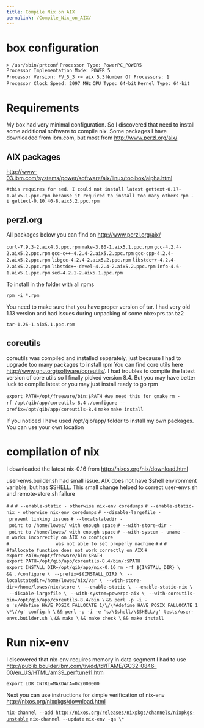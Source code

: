 ```yaml
---
title: Compile Nix on AIX
permalink: /Compile_Nix_on_AIX/
---
```


box configuration
=================

`> /usr/sbin/prtconf`
`Processor Type: PowerPC_POWER5`
`Processor Implementation Mode: POWER 5`
`Processor Version: PV_5_3 <= aix 5.3`
`Number Of Processors: 1`
`Processor Clock Speed: 2097 MHz`
`CPU Type: 64-bit`
`Kernel Type: 64-bit`

Requirements
============

My box had very minimal configuration. So I discovered that need to install some additional software to compile nix. Some packages I have downloaded from ibm.com, but most from <http://www.perzl.org/aix/>

AIX packages
------------

<http://www-03.ibm.com/systems/power/software/aix/linux/toolbox/alpha.html>

`#this requires for sed. I could not install latest gettext-0.17-1.aix5.1.ppc.rpm because it required to install too many others`
`rpm -i gettext-0.10.40-8.aix5.2.ppc.rpm `

perzl.org
---------

All packages below you can find on <http://www.perzl.org/aix/>

`curl-7.9.3-2.aix4.3.ppc.rpm`
`make-3.80-1.aix5.1.ppc.rpm`
`gcc-4.2.4-2.aix5.2.ppc.rpm`
`gcc-c++-4.2.4-2.aix5.2.ppc.rpm`
`gcc-cpp-4.2.4-2.aix5.2.ppc.rpm`
`libgcc-4.2.4-2.aix5.2.ppc.rpm`
`libstdc++-4.2.4-2.aix5.2.ppc.rpm`
`libstdc++-devel-4.2.4-2.aix5.2.ppc.rpm`
`info-4.6-1.aix5.1.ppc.rpm`
`sed-4.2.1-2.aix5.1.ppc.rpm`

To install in the folder with all rpms

`rpm -i *.rpm`

You need to make sure that you have proper version of tar. I had very old 1.13 version and had issues during unpacking of some nixexprs.tar.bz2

`tar-1.26-1.aix5.1.ppc.rpm`

coreutils
---------

coreutils was compiled and installed separately, just because I had to upgrade too many packages to install rpm You can find core utils here <http://www.gnu.org/software/coreutils/>. I had troubles to compile the latest version of core utils so I finally picked version 8.4. But you may have better luck to compile latest or you may just install ready to go rpm

`export PATH=/opt/freeware/bin:$PATH #we need this for gmake`
`rm -rf /opt/qib/app/coreutils-8.4`
`./configure --prefix=/opt/qib/app/coreutils-8.4`
`make`
`make install`

If you noticed I have used /opt/qib/app/ folder to install my own packages. You can use your own location

compilation of nix
==================

I downloaded the latest nix-0.16 from <http://nixos.org/nix/download.html>

user-envs.builder.sh had small issue. AIX does not have $shell environment variable, but has $SHELL. This small change helped to correct user-envs.sh and remote-store.sh failure

`#`
`#`
`# --enable-static - otherwise nix-env coredumps`
`# --enable-static-nix - otherwise nix-env coredumps`
`# --disable-largefile - prevent linking issues`
`# --localstatedir - point to /home/lowes/ with enough space`
`# --with-store-dir - point to /home/lowes/ with enough space`
`# --with-system - uname -m works incorrectly on AIX so configure`
`#                 was not able to set properly machine`
`#`
`#`
`#`
`#fallocate function does not work correctly on AIX`
`#`
`export PATH=/opt/freeware/bin:$PATH`
`export PATH=/opt/qib/app/coreutils-8.4/bin/:$PATH`
`export INSTALL_DIR=/opt/qib/app/nix-0.16`
`rm -rf ${INSTALL_DIR} \`
`&& ./configure \`
` --prefix=${INSTALL_DIR} \`
` --localstatedir=/home/lowes/nix/var \`
` --with-store-dir=/home/lowes/nix/store \`
` --enable-static \`
` --enable-static-nix \`
` --disable-largefile \`
` --with-system=powerpc-aix \`
` --with-coreutils-bin=/opt/qib/app/coreutils-8.4/bin \`
`&& perl -p -i -e 's/#define HAVE_POSIX_FALLOCATE 1/\/\*#define HAVE_POSIX_FALLOCATE 1\*\//g' config.h \`
`&& perl -p -i -e 's/\$shell/\$SHELL/g' tests/user-envs.builder.sh \`
`&& make \`
`&& make check \`
`&& make install`

Run nix-env
===========

I discovered that nix-env requires memory in data segment I had to use <http://publib.boulder.ibm.com/tividd/td/ITAME/GC32-0846-00/en_US/HTML/am39_perftune11.htm>

`export LDR_CNTRL=MAXDATA=0x2000000`

Next you can use instructions for simple verification of nix-env <http://nixos.org/nixpkgs/download.html>

`nix-channel --add `[`http://nixos.org/releases/nixpkgs/channels/nixpkgs-unstable`](http://nixos.org/releases/nixpkgs/channels/nixpkgs-unstable)
`nix-channel --update`
`nix-env -qa \*`